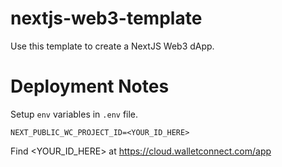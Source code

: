 # nextjs-web3-template

Use this template to create a NextJS Web3 dApp.

# Deployment Notes

Setup `env` variables in `.env` file.

    NEXT_PUBLIC_WC_PROJECT_ID=<YOUR_ID_HERE>


Find <YOUR_ID_HERE> at https://cloud.walletconnect.com/app